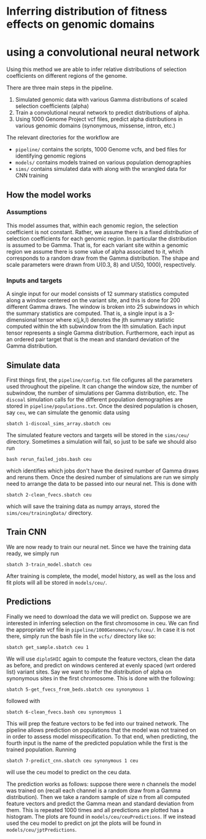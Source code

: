 # Inferring distribution of fitness effects on genomic domains 
# using a convolutional neural network

Using this method we are able to infer relative distributions
of selection coefficients on different regions of the genome.

There are three main steps in the pipeline.
 1. Simulated genomic data with various Gamma distributions of 
scaled selection coefficients (alpha)
 2. Train a convolutional neural network to predict distributions of alpha.
 3. Using 1000 Genome Project vcf files, predict alpha distributions 
in various genomic domains (synonymous, missense, intron, etc.)

The relevant directories for the workflow are 
- `pipeline/` contains the scripts, 1000 Genome vcfs, and bed files for identifying genomic regions
- `models/` contains models trained on various population demographies
- `sims/` contains simulated data with along with the wrangled data for CNN training

## How the model works

### Assumptions
This model assumes that, within each genomic region, the selection coefficient is not constant.
Rather, we assume there is a fixed _distribution_ of selection coefficients for each genomic region.
In particular the distribution is assumed to be Gamma.
That is, for each variant site within a genomic region we assume there is some value of alpha
associated to it, which corresponds to a random draw from the Gamma distribution. 
The shape and scale parameters were drawn from U(0.3, 8) and U(50, 1000), respectively.

### Inputs and targets
A single input for our model consists of 12 summary statistics computed along a window
centered on the variant site, and this is done for 200 different Gamma draws.
The window is broken into 25 subwindows in which the summary statistics are computed.
That is, a single input is a 3-dimensional tensor where x(j,k,l) denotes the jth summary statistic
computed within the kth subwindow from the lth simulation. Each input tensor represents a single Gamma distribution.
Furthermore, each input as an ordered pair target that is the mean and standard deviation of the Gamma distribution.

## Simulate data
First things first, the `pipeline/config.txt` file cofigures all the parameters used throughout the pipeline.
It can change the window size, the number of subwindow, the number of simulations per Gamma distribution, etc.
The `discoal` simulation calls for the different population demographies are stored in `pipeline/populations.txt`.
Once the desired population is chosen, say `ceu`, we can simulate the genomic data using 

`sbatch 1-discoal_sims_array.sbatch ceu`

The simulated feature vectors and targets will be stored in the `sims/ceu/` directory.
Sometimes a simulation will fail, so just to be safe we should also run

`bash rerun_failed_jobs.bash ceu`

which identifies which jobs don't have the desired number of Gamma draws and reruns them.
Once the desired number of simulations are run we simply need to arrange the data 
to be passed into our neural net. This is done with 

`sbatch 2-clean_fvecs.sbatch ceu`

which will save the training data as numpy arrays, stored the `sims/ceu/trainingData/` directory.

## Train CNN
We are now ready to train our neural net.
Since we have the training data ready, we simply run

`sbatch 3-train_model.sbatch ceu`

After training is complete, the model, model history, as well as the loss and fit plots
will all be stored in `models/ceu/`.

## Predictions
Finally we need to download the data we will predict on. Suppose we are interested in inferring selection on the first chromosome in ceu.
We can find the appropriate vcf file in `pipeline/1000Genomes/vcfs/ceu/`. 
In case it is not there, simply run the bash file in the `vcfs/` directory like so:

`sbatch get_sample.sbatch ceu 1`

We will use `diploSHIC` again to compute the feature vectors, clean the data as before, and predict on windows centered at
evenly spaced (wrt ordered list) variant sites.
Say we want to infer the distribution of alpha on synonymous sites in the first chromosome.
This is done with the following:

`sbatch 5-get_fvecs_from_beds.sbatch ceu synonymous 1`

followed with 

`sbatch 6-clean_fvecs.bash ceu synonymous 1`

This will prep the feature vectors to be fed into our trained network.
The pipeline allows prediction on populations that the model was not trained on
in order to assess model misspecification. 
To that end, when predicting, the fourth input is the name of the predicted population
while the first is the trained population.
Running

`sbatch 7-predict_cnn.sbatch ceu synonymous 1 ceu`

will use the ceu model to predict on the ceu data. 

The prediction works as follows: suppose there were n channels the model was trained on
(recall each channel is a random draw from a Gamma distribution).
Then we take a random sample of size n from all computed feature vectors
and predict the Gamma mean and standard deviation from them.
This is repeated 1000 times and all predictions are plotted has a histogram.
The plots are found in `models/ceu/ceuPredictions`.
If we instead used the ceu model to predict on jpt the plots will be found in `models/ceu/jptPredictions`.


